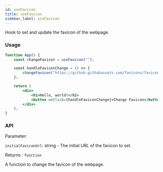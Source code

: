 ```yaml
---
id: useFavicon
title: useFavicon
sidebar_label: useFavicon
---
```


Hook to set and update the favicon of the webpage.

### Usage

```jsx
function App() {
	const changeFavicon = useFavicon("");

	const handleFaviconChange = () => {
		changeFavicon("https://github.githubassets.com/favicons/favicon.svg");
	};

	return (
		<div>
			<h1>Hello, world!</h1>
			<button onClick={handleFaviconChange}>Change Favicon</button>
		</div>
	);
}
```

### API

Parameter:

`initialFaviconUrl`: string - The initial URL of the favicon to set.

Returns : `function`

A function to change the favicon of the webpage.

